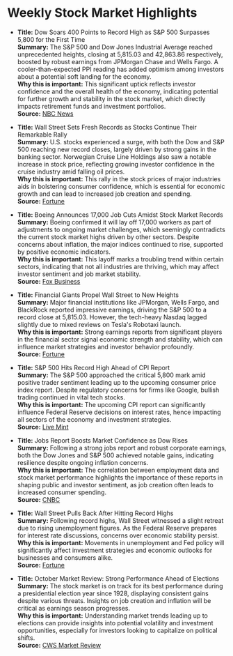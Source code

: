 # Weekly Stock Market Highlights

- **Title:** Dow Soars 400 Points to Record High as S&P 500 Surpasses 5,800 for the First Time  
  **Summary:** The S&P 500 and Dow Jones Industrial Average reached unprecedented heights, closing at 5,815.03 and 42,863.86 respectively, boosted by robust earnings from JPMorgan Chase and Wells Fargo. A cooler-than-expected PPI reading has added optimism among investors about a potential soft landing for the economy.  
  **Why this is important:** This significant uptick reflects investor confidence and the overall health of the economy, indicating potential for further growth and stability in the stock market, which directly impacts retirement funds and investment portfolios.  
  **Source:** [NBC News](https://www.nbcnews.com/business/markets/dow-jumps-400-points-record-friday-sp-500-closes-5800-first-time-rcna175098)

- **Title:** Wall Street Sets Fresh Records as Stocks Continue Their Remarkable Rally  
  **Summary:** U.S. stocks experienced a surge, with both the Dow and S&P 500 reaching new record closes, largely driven by strong gains in the banking sector. Norwegian Cruise Line Holdings also saw a notable increase in stock price, reflecting growing investor confidence in the cruise industry amid falling oil prices.  
  **Why this is important:** This rally in the stock prices of major industries aids in bolstering consumer confidence, which is essential for economic growth and can lead to increased job creation and spending.  
  **Source:** [Fortune](https://fortune.com/2024/10/09/stock-market-today-dow-sp500-nasdaq-records/)

- **Title:** Boeing Announces 17,000 Job Cuts Amidst Stock Market Records  
  **Summary:** Boeing confirmed it will lay off 17,000 workers as part of adjustments to ongoing market challenges, which seemingly contradicts the current stock market highs driven by other sectors. Despite concerns about inflation, the major indices continued to rise, supported by positive economic indicators.  
  **Why this is important:** This layoff marks a troubling trend within certain sectors, indicating that not all industries are thriving, which may affect investor sentiment and job market stability.  
  **Source:** [Fox Business](https://www.foxbusiness.com/markets/dow-sp-500-records-jamie-dimons-warning-robotaxis-rollout)

- **Title:** Financial Giants Propel Wall Street to New Heights  
  **Summary:** Major financial institutions like JPMorgan, Wells Fargo, and BlackRock reported impressive earnings, driving the S&P 500 to a record close at 5,815.03. However, the tech-heavy Nasdaq lagged slightly due to mixed reviews on Tesla's Robotaxi launch.  
  **Why this is important:** Strong earnings reports from significant players in the financial sector signal economic strength and stability, which can influence market strategies and investor behavior profoundly.  
  **Source:** [Fortune](https://fortune.com/2024/10/11/date-stock-market-today-dow-sp500-nasdaq-5/)

- **Title:** S&P 500 Hits Record High Ahead of CPI Report  
  **Summary:** The S&P 500 approached the critical 5,800 mark amid positive trader sentiment leading up to the upcoming consumer price index report. Despite regulatory concerns for firms like Google, bullish trading continued in vital tech stocks.  
  **Why this is important:** The upcoming CPI report can significantly influence Federal Reserve decisions on interest rates, hence impacting all sectors of the economy and investment strategies.  
  **Source:** [Live Mint](https://www.livemint.com/news/sp-500-hits-record-high-in-run-up-to-cpi-report-markets-wrap-11728506780386.html)

- **Title:** Jobs Report Boosts Market Confidence as Dow Rises  
  **Summary:** Following a strong jobs report and robust corporate earnings, both the Dow Jones and S&P 500 achieved notable gains, indicating resilience despite ongoing inflation concerns.  
  **Why this is important:** The correlation between employment data and stock market performance highlights the importance of these reports in shaping public and investor sentiment, as job creation often leads to increased consumer spending.  
  **Source:** [CNBC](https://www.cnbc.com/2024/10/08/stock-market-today-live-updates.html)

- **Title:** Wall Street Pulls Back After Hitting Record Highs  
  **Summary:** Following record highs, Wall Street witnessed a slight retreat due to rising unemployment figures. As the Federal Reserve prepares for interest rate discussions, concerns over economic stability persist.  
  **Why this is important:** Movements in unemployment and Fed policy will significantly affect investment strategies and economic outlooks for businesses and consumers alike.  
  **Source:** [Fortune](https://fortune.com/2024/10/10/date-stock-market-today-dow-sp500-nasdaq-4/)

- **Title:** October Market Review: Strong Performance Ahead of Elections  
  **Summary:** The stock market is on track for its best performance during a presidential election year since 1928, displaying consistent gains despite various threats. Insights on job creation and inflation will be critical as earnings season progresses.  
  **Why this is important:** Understanding market trends leading up to elections can provide insights into potential volatility and investment opportunities, especially for investors looking to capitalize on political shifts.  
  **Source:** [CWS Market Review](https://cws.substack.com/p/cws-market-review-october-8-2024)